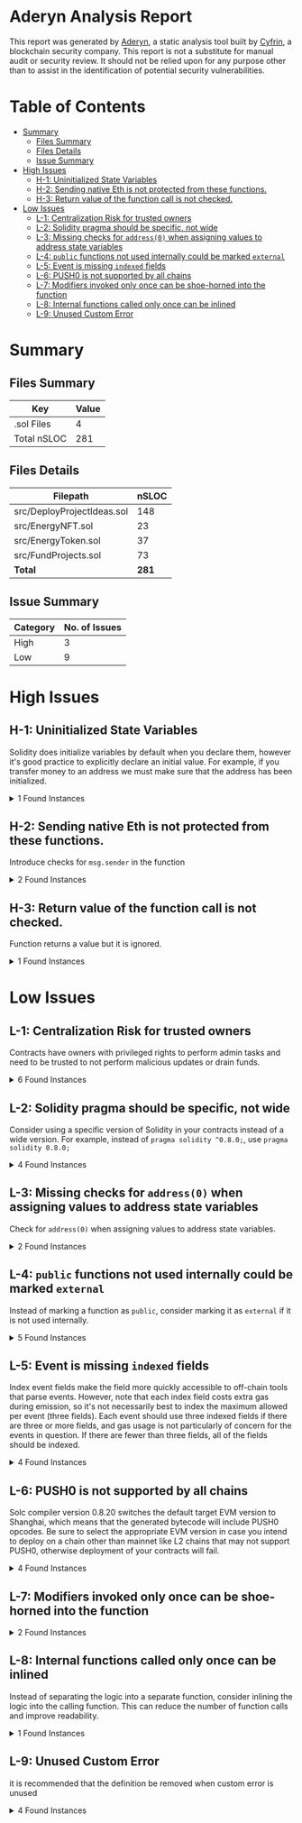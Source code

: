 # Aderyn Analysis Report

This report was generated by [Aderyn](https://github.com/Cyfrin/aderyn), a static analysis tool built by [Cyfrin](https://cyfrin.io), a blockchain security company. This report is not a substitute for manual audit or security review. It should not be relied upon for any purpose other than to assist in the identification of potential security vulnerabilities.
# Table of Contents

- [Summary](#summary)
  - [Files Summary](#files-summary)
  - [Files Details](#files-details)
  - [Issue Summary](#issue-summary)
- [High Issues](#high-issues)
  - [H-1: Uninitialized State Variables](#h-1-uninitialized-state-variables)
  - [H-2: Sending native Eth is not protected from these functions.](#h-2-sending-native-eth-is-not-protected-from-these-functions)
  - [H-3: Return value of the function call is not checked.](#h-3-return-value-of-the-function-call-is-not-checked)
- [Low Issues](#low-issues)
  - [L-1: Centralization Risk for trusted owners](#l-1-centralization-risk-for-trusted-owners)
  - [L-2: Solidity pragma should be specific, not wide](#l-2-solidity-pragma-should-be-specific-not-wide)
  - [L-3: Missing checks for `address(0)` when assigning values to address state variables](#l-3-missing-checks-for-address0-when-assigning-values-to-address-state-variables)
  - [L-4: `public` functions not used internally could be marked `external`](#l-4-public-functions-not-used-internally-could-be-marked-external)
  - [L-5: Event is missing `indexed` fields](#l-5-event-is-missing-indexed-fields)
  - [L-6: PUSH0 is not supported by all chains](#l-6-push0-is-not-supported-by-all-chains)
  - [L-7: Modifiers invoked only once can be shoe-horned into the function](#l-7-modifiers-invoked-only-once-can-be-shoe-horned-into-the-function)
  - [L-8: Internal functions called only once can be inlined](#l-8-internal-functions-called-only-once-can-be-inlined)
  - [L-9: Unused Custom Error](#l-9-unused-custom-error)


# Summary

## Files Summary

| Key | Value |
| --- | --- |
| .sol Files | 4 |
| Total nSLOC | 281 |


## Files Details

| Filepath | nSLOC |
| --- | --- |
| src/DeployProjectIdeas.sol | 148 |
| src/EnergyNFT.sol | 23 |
| src/EnergyToken.sol | 37 |
| src/FundProjects.sol | 73 |
| **Total** | **281** |


## Issue Summary

| Category | No. of Issues |
| --- | --- |
| High | 3 |
| Low | 9 |


# High Issues

## H-1: Uninitialized State Variables

Solidity does initialize variables by default when you declare them, however it's good practice to explicitly declare an initial value. For example, if you transfer money to an address we must make sure that the address has been initialized.

<details><summary>1 Found Instances</summary>


- Found in src/EnergyNFT.sol [Line: 17](src/EnergyNFT.sol#L17)

	```solidity
	    uint256 private currentTokenId;
	```

</details>



## H-2: Sending native Eth is not protected from these functions.

Introduce checks for `msg.sender` in the function

<details><summary>2 Found Instances</summary>


- Found in src/EnergyToken.sol [Line: 55](src/EnergyToken.sol#L55)

	```solidity
	    function withdraw() external onlyOwner {
	```

- Found in src/FundProjects.sol [Line: 110](src/FundProjects.sol#L110)

	```solidity
	    function claimReward(uint256 _projectId) external {
	```

</details>



## H-3: Return value of the function call is not checked.

Function returns a value but it is ignored.

<details><summary>1 Found Instances</summary>


- Found in src/DeployProjectIdeas.sol [Line: 140](src/DeployProjectIdeas.sol#L140)

	```solidity
	        energyNFT.mintNFT(msg.sender);
	```

</details>



# Low Issues

## L-1: Centralization Risk for trusted owners

Contracts have owners with privileged rights to perform admin tasks and need to be trusted to not perform malicious updates or drain funds.

<details><summary>6 Found Instances</summary>


- Found in src/DeployProjectIdeas.sol [Line: 24](src/DeployProjectIdeas.sol#L24)

	```solidity
	contract DeployProjectIdeas is ERC721, ERC721Enumerable, ERC721URIStorage, Ownable {
	```

- Found in src/EnergyNFT.sol [Line: 16](src/EnergyNFT.sol#L16)

	```solidity
	contract EnergyNFT is ERC721, ERC721URIStorage, Ownable {
	```

- Found in src/EnergyNFT.sol [Line: 29](src/EnergyNFT.sol#L29)

	```solidity
	    function mintNFT(address to) public onlyOwner returns (uint256) {
	```

- Found in src/EnergyToken.sol [Line: 16](src/EnergyToken.sol#L16)

	```solidity
	contract EnergyToken is ERC20, Ownable {
	```

- Found in src/EnergyToken.sol [Line: 55](src/EnergyToken.sol#L55)

	```solidity
	    function withdraw() external onlyOwner {
	```

- Found in src/FundProjects.sol [Line: 9](src/FundProjects.sol#L9)

	```solidity
	contract FundProjects is Ownable {
	```

</details>



## L-2: Solidity pragma should be specific, not wide

Consider using a specific version of Solidity in your contracts instead of a wide version. For example, instead of `pragma solidity ^0.8.0;`, use `pragma solidity 0.8.0;`

<details><summary>4 Found Instances</summary>


- Found in src/DeployProjectIdeas.sol [Line: 3](src/DeployProjectIdeas.sol#L3)

	```solidity
	pragma solidity ^0.8.22;
	```

- Found in src/EnergyNFT.sol [Line: 2](src/EnergyNFT.sol#L2)

	```solidity
	pragma solidity ^0.8.22;
	```

- Found in src/EnergyToken.sol [Line: 3](src/EnergyToken.sol#L3)

	```solidity
	pragma solidity ^0.8.22;
	```

- Found in src/FundProjects.sol [Line: 3](src/FundProjects.sol#L3)

	```solidity
	pragma solidity ^0.8.22;
	```

</details>



## L-3: Missing checks for `address(0)` when assigning values to address state variables

Check for `address(0)` when assigning values to address state variables.

<details><summary>2 Found Instances</summary>


- Found in src/DeployProjectIdeas.sol [Line: 84](src/DeployProjectIdeas.sol#L84)

	```solidity
	        energyNFT = EnergyNFT(_energyNFT);
	```

- Found in src/EnergyToken.sol [Line: 33](src/EnergyToken.sol#L33)

	```solidity
	        projectOwner = _projectOwner;
	```

</details>



## L-4: `public` functions not used internally could be marked `external`

Instead of marking a function as `public`, consider marking it as `external` if it is not used internally.

<details><summary>5 Found Instances</summary>


- Found in src/DeployProjectIdeas.sol [Line: 204](src/DeployProjectIdeas.sol#L204)

	```solidity
	    function tokenURI(uint256 tokenId) public view override(ERC721, ERC721URIStorage) returns (string memory) {
	```

- Found in src/DeployProjectIdeas.sol [Line: 208](src/DeployProjectIdeas.sol#L208)

	```solidity
	    function supportsInterface(bytes4 interfaceId)
	```

- Found in src/EnergyNFT.sol [Line: 29](src/EnergyNFT.sol#L29)

	```solidity
	    function mintNFT(address to) public onlyOwner returns (uint256) {
	```

- Found in src/EnergyNFT.sol [Line: 37](src/EnergyNFT.sol#L37)

	```solidity
	    function supportsInterface(bytes4 interfaceId) public view override(ERC721, ERC721URIStorage) returns (bool) {
	```

- Found in src/EnergyNFT.sol [Line: 41](src/EnergyNFT.sol#L41)

	```solidity
	    function tokenURI(uint256 tokenId) public view override(ERC721, ERC721URIStorage) returns (string memory) {
	```

</details>



## L-5: Event is missing `indexed` fields

Index event fields make the field more quickly accessible to off-chain tools that parse events. However, note that each index field costs extra gas during emission, so it's not necessarily best to index the maximum allowed per event (three fields). Each event should use three indexed fields if there are three or more fields, and gas usage is not particularly of concern for the events in question. If there are fewer than three fields, all of the fields should be indexed.

<details><summary>4 Found Instances</summary>


- Found in src/DeployProjectIdeas.sol [Line: 66](src/DeployProjectIdeas.sol#L66)

	```solidity
	    event ProjectCreated(
	```

- Found in src/EnergyToken.sol [Line: 27](src/EnergyToken.sol#L27)

	```solidity
	    event TokensMinted(address indexed buyer, uint256 amount, uint256 cost);
	```

- Found in src/FundProjects.sol [Line: 37](src/FundProjects.sol#L37)

	```solidity
	    event ProjectStakingAdded(uint256 indexed _projectId, address indexed _sender, uint256 _amount);
	```

- Found in src/FundProjects.sol [Line: 38](src/FundProjects.sol#L38)

	```solidity
	    event RewardClaimed(uint256 indexed _projectId, address indexed _sender, uint256 _amount);
	```

</details>



## L-6: PUSH0 is not supported by all chains

Solc compiler version 0.8.20 switches the default target EVM version to Shanghai, which means that the generated bytecode will include PUSH0 opcodes. Be sure to select the appropriate EVM version in case you intend to deploy on a chain other than mainnet like L2 chains that may not support PUSH0, otherwise deployment of your contracts will fail.

<details><summary>4 Found Instances</summary>


- Found in src/DeployProjectIdeas.sol [Line: 3](src/DeployProjectIdeas.sol#L3)

	```solidity
	pragma solidity ^0.8.22;
	```

- Found in src/EnergyNFT.sol [Line: 2](src/EnergyNFT.sol#L2)

	```solidity
	pragma solidity ^0.8.22;
	```

- Found in src/EnergyToken.sol [Line: 3](src/EnergyToken.sol#L3)

	```solidity
	pragma solidity ^0.8.22;
	```

- Found in src/FundProjects.sol [Line: 3](src/FundProjects.sol#L3)

	```solidity
	pragma solidity ^0.8.22;
	```

</details>



## L-7: Modifiers invoked only once can be shoe-horned into the function



<details><summary>2 Found Instances</summary>


- Found in src/DeployProjectIdeas.sol [Line: 87](src/DeployProjectIdeas.sol#L87)

	```solidity
	    modifier onlyProjectOwner(uint256 _projectId) {
	```

- Found in src/DeployProjectIdeas.sol [Line: 94](src/DeployProjectIdeas.sol#L94)

	```solidity
	    modifier validateProjectCreation(string memory _projectName, string memory _projectURI, uint256 _projectReturns) {
	```

</details>



## L-8: Internal functions called only once can be inlined

Instead of separating the logic into a separate function, consider inlining the logic into the calling function. This can reduce the number of function calls and improve readability.

<details><summary>1 Found Instances</summary>


- Found in src/FundProjects.sol [Line: 95](src/FundProjects.sol#L95)

	```solidity
	    function updateStakingProgress(uint256 _projectId) internal {
	```

</details>



## L-9: Unused Custom Error

it is recommended that the definition be removed when custom error is unused

<details><summary>4 Found Instances</summary>


- Found in src/DeployProjectIdeas.sol [Line: 26](src/DeployProjectIdeas.sol#L26)

	```solidity
	    error DeployProjectIdeas__ProjectDoesNotExist();
	```

- Found in src/EnergyToken.sol [Line: 18](src/EnergyToken.sol#L18)

	```solidity
	    error EnergyToken__ZeroTokens();
	```

- Found in src/EnergyToken.sol [Line: 19](src/EnergyToken.sol#L19)

	```solidity
	    error EnergyToken__ExceedsMaxSupply();
	```

- Found in src/FundProjects.sol [Line: 17](src/FundProjects.sol#L17)

	```solidity
	    error FundProjects__ExceedsFundingGoal();
	```

</details>



